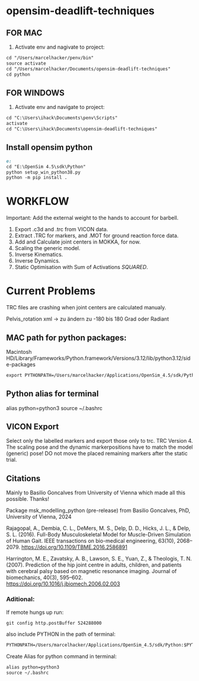 # opensim-deadlift-techniques

## FOR MAC

1. Activate env and nagivate to project:

```md
cd "/Users/marcelhacker/penv/bin"
source activate
cd "/Users/marcelhacker/Documents/opensim-deadlift-techniques"
cd python
```

## FOR WINDOWS

1. Activate env and navigate to project:

```md
cd "C:\Users\ihack\Documents\penv\Scripts"
activate
cd "C:\Users\ihack\Documents\opensim-deadlift-techniques"
```

## Install opensim python

```md
e:
cd "E:\OpenSim 4.5\sdk\Python"
python setup_win_python38.py
python -m pip install .
```

# WORKFLOW

Important: Add the external weight to the hands to account for barbell.

1. Export .c3d and .trc from VICON data.
2. Extract .TRC for markers, and .MOT for ground reaction force data.
3. Add and Calculate joint centers in MOKKA, for now.
4. Scaling the generic model.
5. Inverse Kinematics.
6. Inverse Dynamics.
7. Static Optimisation with Sum of Activations _SQUARED_.

# Current Problems

TRC files are crashing when joint centers are calculated manualy.

Pelvis_rotation xml -> zu ändern zu -180 bis 180 Grad oder Radiant

## MAC path for python packages:

Macintosh HD/Library/Frameworks/Python.framework/Versions/3.12/lib/python3.12/side-packages

```md
export PYTHONPATH=/Users/marcelhacker/Applications/OpenSim_4.5/sdk/Python:$PYTHONPATH
```

## Python alias for terminal

alias python=python3
source ~/.bashrc

## VICON Export

Select only the labelled markers and export those only to trc. TRC Version 4. The scaling pose and the dynamic markerpositions have to match the model (generic) pose! DO not move the placed remaining markers after the static trial.

## Citations

Mainly to Basilio Goncalves from University of Vienna which made all this possible. Thanks!

Package msk_modelling_python (pre-release) from Basilio Goncalves, PhD, University of Vienna, 2024

Rajagopal, A., Dembia, C. L., DeMers, M. S., Delp, D. D., Hicks, J. L., & Delp, S. L. (2016). Full-Body Musculoskeletal Model for Muscle-Driven Simulation of Human Gait. IEEE transactions on bio-medical engineering, 63(10), 2068–2079. https://doi.org/10.1109/TBME.2016.2586891

Harrington, M. E., Zavatsky, A. B., Lawson, S. E., Yuan, Z., & Theologis, T. N. (2007). Prediction of the hip joint centre in adults, children, and patients with cerebral palsy based on magnetic resonance imaging. Journal of biomechanics, 40(3), 595–602. https://doi.org/10.1016/j.jbiomech.2006.02.003

### Aditional:

If remote hungs up run:

```md
git config http.postBuffer 524288000
```

also include PYTHON in the path of terminal:

```md
PYTHONPATH=/Users/marcelhacker/Applications/OpenSim_4.5/sdk/Python:$PYTHONPATH
```

Create Alias for python command in terminal:

```md
alias python=python3
source ~/.bashrc
```
